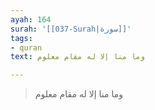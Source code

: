 ```yaml
---
ayah: 164
surah: '[[037-Surah|سورة]]'
tags:
- quran
text: وما منا إلا له مقام معلوم

---
```

> وما منا إلا له مقام معلوم
